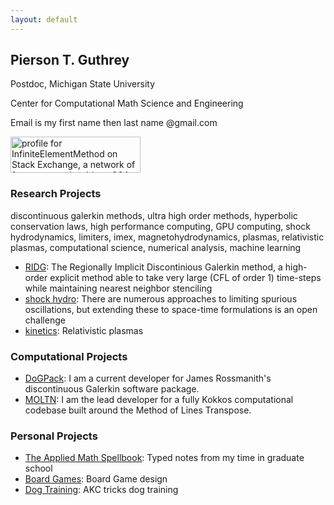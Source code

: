 ```yaml
---
layout: default
---
```


## Pierson T. Guthrey

Postdoc, Michigan State University 

Center for Computational Math Science and Engineering

Email is my first name then last name @gmail.com



<a href="https://stackexchange.com/users/2373753"><img src="https://stackexchange.com/users/flair/2373753.png" width="208" height="58" alt="profile for InfiniteElementMethod on Stack Exchange, a network of free, community-driven Q&amp;A sites" title="profile for InfiniteElementMethod on Stack Exchange, a network of free, community-driven Q&amp;A sites"></a>

### Research Projects
discontinuous galerkin methods, ultra high order methods, hyperbolic conservation laws, high performance computing, GPU computing, shock hydrodynamics, limiters, imex, magnetohydrodynamics, plasmas, relativistic plasmas, computational science, numerical analysis,  machine learning

*  [RIDG](./ridg): The Regionally Implicit Discontinious Galerkin method, a high-order explicit method able to take very large (CFL of order 1) time-steps while maintaining nearest neighbor stenciling
*  [shock hydro](./shocks): There are numerous approaches to limiting spurious oscillations, but extending these to space-time formulations is an open challenge
*  [kinetics](./kinetics): Relativistic plasmas 

### Computational Projects

*  [DoGPack](http://www.dogpack-code.org/): I am a current developer for James Rossmanith's discontinuous Galerkin software package. 
*  [MOLTN](./moltn):  I am the lead developer for a fully Kokkos computational codebase built around the Method of Lines Transpose.  

### Personal Projects

*  [The Applied Math Spellbook](./spellbook): Typed notes from my time in graduate school
*  [Board Games](./boardgames): Board Game design
*  [Dog Training](./dogtraining): AKC tricks dog training